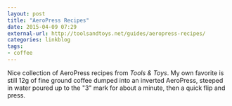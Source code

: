 ```yaml
---
layout: post
title: "AeroPress Recipes"
date: 2015-04-09 07:29
external-url: http://toolsandtoys.net/guides/aeropress-recipes/
categories: linkblog
tags: 
- coffee
---
```


Nice collection of AeroPress recipes from *Tools & Toys*. My own favorite is still 12g of fine ground coffee dumped into an inverted AeroPress, steeped in water poured up to the "3" mark for about a minute, then a quick flip and press.
